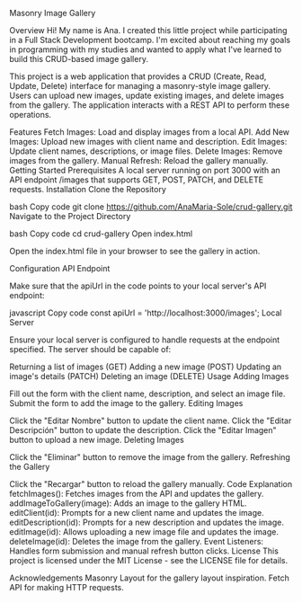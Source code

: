 Masonry Image Gallery

Overview
Hi! My name is Ana. I created this little project while participating in a Full Stack Development bootcamp. I'm excited about reaching my goals in programming with my studies and wanted to apply what I've learned to build this CRUD-based image gallery.

This project is a web application that provides a CRUD (Create, Read, Update, Delete) interface for managing a masonry-style image gallery. Users can upload new images, update existing images, and delete images from the gallery. The application interacts with a REST API to perform these operations.

Features
Fetch Images: Load and display images from a local API.
Add New Images: Upload new images with client name and description.
Edit Images: Update client names, descriptions, or image files.
Delete Images: Remove images from the gallery.
Manual Refresh: Reload the gallery manually.
Getting Started
Prerequisites
A local server running on port 3000 with an API endpoint /images that supports GET, POST, PATCH, and DELETE requests.
Installation
Clone the Repository

bash
Copy code
git clone https://github.com/AnaMaria-Sole/crud-gallery.git
Navigate to the Project Directory

bash
Copy code
cd crud-gallery
Open index.html

Open the index.html file in your browser to see the gallery in action.

Configuration
API Endpoint

Make sure that the apiUrl in the code points to your local server's API endpoint:

javascript
Copy code
const apiUrl = 'http://localhost:3000/images';
Local Server

Ensure your local server is configured to handle requests at the endpoint specified. The server should be capable of:

Returning a list of images (GET)
Adding a new image (POST)
Updating an image's details (PATCH)
Deleting an image (DELETE)
Usage
Adding Images

Fill out the form with the client name, description, and select an image file.
Submit the form to add the image to the gallery.
Editing Images

Click the "Editar Nombre" button to update the client name.
Click the "Editar Descripción" button to update the description.
Click the "Editar Imagen" button to upload a new image.
Deleting Images

Click the "Eliminar" button to remove the image from the gallery.
Refreshing the Gallery

Click the "Recargar" button to reload the gallery manually.
Code Explanation
fetchImages(): Fetches images from the API and updates the gallery.
addImageToGallery(image): Adds an image to the gallery HTML.
editClient(id): Prompts for a new client name and updates the image.
editDescription(id): Prompts for a new description and updates the image.
editImage(id): Allows uploading a new image file and updates the image.
deleteImage(id): Deletes the image from the gallery.
Event Listeners: Handles form submission and manual refresh button clicks.
License
This project is licensed under the MIT License - see the LICENSE file for details.

Acknowledgements
Masonry Layout for the gallery layout inspiration.
Fetch API for making HTTP requests.
